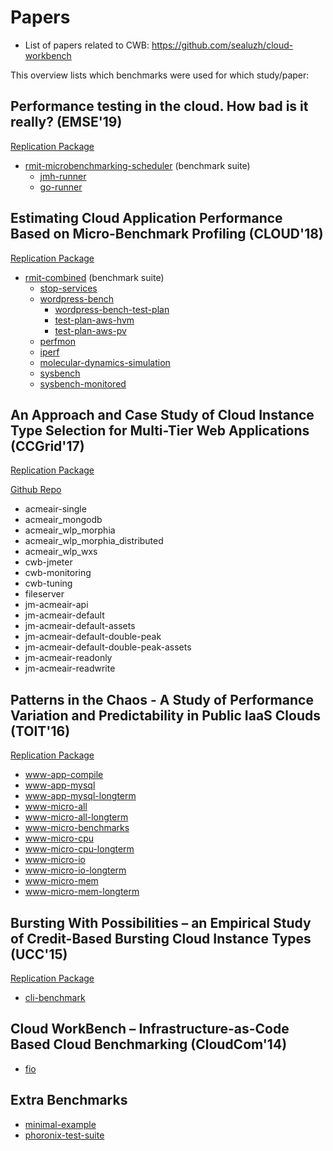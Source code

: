# Papers

* List of papers related to CWB: https://github.com/sealuzh/cloud-workbench

This overview lists which benchmarks were used for which study/paper:

## Performance testing in the cloud. How bad is it really? (EMSE'19)

[Replication Package](https://www.ifi.uzh.ch/en/seal/people/laaber/Tools-Dataset/SMB-Cloud-Study.html)

* [rmit-microbenchmarking-scheduler](../rmit-microbenchmarking-scheduler/README.md) (benchmark suite)
  * [jmh-runner](../jmh-runner/README.md)
  * [go-runner](../go-runner/README.md)

## Estimating Cloud Application Performance Based on Micro-Benchmark Profiling (CLOUD'18)

[Replication Package](https://github.com/joe4dev/cwb-analysis)

* [rmit-combined](../rmit-combined/README.md) (benchmark suite)
  * [stop-services](../stop-services/README.md)
  * [wordpress-bench](../wordpress-bench/README.md)
    * [wordpress-bench-test-plan](../wordpress-bench-test-plan/README.md)
    * [test-plan-aws-hvm](../test-plan-aws-hvm/README.md)
    * [test-plan-aws-pv](../test-plan-aws-pv/README.md)
  * [perfmon](../perfmon/README.md)
  * [iperf](../iperf/README.md)
  * [molecular-dynamics-simulation](../molecular-dynamics-simulation/README.md)
  * [sysbench](../sysbench/README.md)
  * [sysbench-monitored](../sysbench-monitored/README.md)

## An Approach and Case Study of Cloud Instance Type Selection for Multi-Tier Web Applications (CCGrid'17)

[Replication Package](https://sealuzh.github.io/benchmarking_online_appendix/)

[Github Repo](https://github.com/sealuzh/benchmarking_online_appendix)

* acmeair-single
* acmeair_mongodb
* acmeair_wlp_morphia
* acmeair_wlp_morphia_distributed
* acmeair_wlp_wxs
* cwb-jmeter
* cwb-monitoring
* cwb-tuning
* fileserver
* jm-acmeair-api
* jm-acmeair-default
* jm-acmeair-default-assets
* jm-acmeair-default-double-peak
* jm-acmeair-default-double-peak-assets
* jm-acmeair-readonly
* jm-acmeair-readwrite

## Patterns in the Chaos - A Study of Performance Variation and Predictability in Public IaaS Clouds (TOIT'16)

[Replication Package](https://www.ifi.uzh.ch/en/seal/people/leitner/TOIT16.html)

* [www-app-compile](../www-app-compile/README.md)
* [www-app-mysql](../www-app-mysql/README.md)
* [www-app-mysql-longterm](../www-app-mysql-longterm/README.md)
* [www-micro-all](../www-micro-all/README.md)
* [www-micro-all-longterm](../www-micro-all-longterm/README.md)
* [www-micro-benchmarks](../www-micro-benchmarks/README.md)
* [www-micro-cpu](../www-micro-cpu/README.md)
* [www-micro-cpu-longterm](../www-micro-cpu-longterm/README.md)
* [www-micro-io](../www-micro-io/README.md)
* [www-micro-io-longterm](../www-micro-io-longterm/README.md)
* [www-micro-mem](../www-micro-mem/README.md)
* [www-micro-mem-longterm](../www-micro-mem-longterm/README.md)

## Bursting With Possibilities – an Empirical Study of Credit-Based Bursting Cloud Instance Types (UCC'15)

[Replication Package](https://github.com/sealuzh/bursting-cloud-instances)

* [cli-benchmark](../cli-benchmark)

## Cloud WorkBench – Infrastructure-as-Code Based Cloud Benchmarking (CloudCom'14)

* [fio](../fio/README.md)

## Extra Benchmarks

* [minimal-example](../minimal-example/README.md)
* [phoronix-test-suite](../phoronix-test-suite/README.md)
